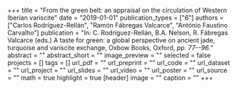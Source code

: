 +++
title = "From the green belt: an appraisal on the circulation of Western Iberian variscite"
date = "2019-01-01"
publication_types = ["6"]
authors = ["Carlos Rodríguez-Rellán", "Ramón Fábregas Valcarce", "António Faustino Carvalho"]
publication = "In: C. Rodríguez-Rellán, B.A. Nelson, R. Fábregas Valcarce (eds.) A taste for green: a global perspective on ancient jade, turquoise and variscite exchange, Oxbow Books, Oxford, _pp. 77--96._"
abstract = ""
abstract_short = ""
image_preview = ""
selected = false
projects = []
tags = []
url_pdf = ""
url_preprint = ""
url_code = ""
url_dataset = ""
url_project = ""
url_slides = ""
url_video = ""
url_poster = ""
url_source = ""
math = true
highlight = true
[header]
image = ""
caption = ""
+++
